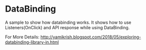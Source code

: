 # DataBinding

A sample to show how databinding works. It shows how to use Listeners(OnClick) and API response while using DataBinding.

For More Details: http://yamikrish.blogspot.com/2018/05/exploring-databinding-library-in.html
